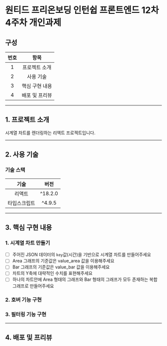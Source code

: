 # 원티드 프리온보딩 인턴쉽 프론트엔드 12차 4주차 개인과제

## 구성

|  번호   |      항목      |
|:-----:| :------------: |
|   1   | 프로젝트 소개  |
|   2   |   사용 기술    |
|   3   | 핵심 구현 내용 |
|   4   | 배포 및 프리뷰 |
___
## 1. 프로젝트 소개

시계열 차트를 렌더링하는 리액트 프로젝트입니다.
___
## 2. 사용 기술

### 기술 스택

|     기술     |  버전   |
| :----------: | :-----: |
|    리액트    | ^18.2.0 |
| 타입스크립트 | ^4.9.5  |
___
## 3. 핵심 구현 내용
### 1. 시계열 차트 만들기
- [ ] 주어진 JSON 데이터의 `key`값(시간)을 기반으로 시계열 차트를 만들어주세요
- [ ] Area 그래프의 기준값은 value_area 값을 이용해주세요
- [ ] Bar 그래프의 기준값은 value_bar 값을 이용해주세요
- [ ] 차트의 Y축에 대략적인 수치를 표현해주세요
- [ ] 하나의 차트안에 Area 형태의 그래프와 Bar 형태의 그래프가 모두 존재하는 복합 그래프로 만들어주세요
### 2. 호버 기능 구현
### 3. 필터링 기능 구현
___
## 4. 배포 및 프리뷰
